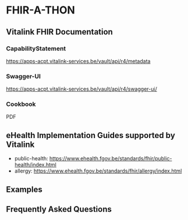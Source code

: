 # FHIR-A-THON

## Vitalink FHIR Documentation
### CapabilityStatement
https://apps-acpt.vitalink-services.be/vault/api/r4/metadata
### Swagger-UI
https://apps-acpt.vitalink-services.be/vault/api/r4/swagger-ui/
### Cookbook
PDF

## eHealth Implementation Guides supported by Vitalink
- public-health: https://www.ehealth.fgov.be/standards/fhir/public-health/index.html
- allergy: https://www.ehealth.fgov.be/standards/fhir/allergy/index.html

## Examples

## Frequently Asked Questions
